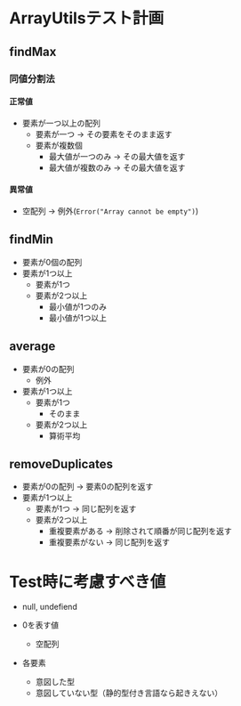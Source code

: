 # ArrayUtilsテスト計画

## findMax
### 同値分割法

#### 正常値
- 要素が一つ以上の配列
    - 要素が一つ -> その要素をそのまま返す
    - 要素が複数個
        - 最大値が一つのみ -> その最大値を返す
        - 最大値が複数のみ -> その最大値を返す

#### 異常値
- 空配列 -> 例外(`Error("Array cannot be empty")`)

## findMin
- 要素が0個の配列
- 要素が1つ以上
    - 要素が1つ
    - 要素が2つ以上
        - 最小値が1つのみ
        - 最小値が1つ以上


## average
- 要素が0の配列
    - 例外
- 要素が1つ以上
    - 要素が1つ
        - そのまま
    - 要素が2つ以上
        - 算術平均

## removeDuplicates
- 要素が0の配列 -> 要素0の配列を返す
- 要素が1つ以上
    - 要素が1つ -> 同じ配列を返す
    - 要素が2つ以上
        - 重複要素がある -> 削除されて順番が同じ配列を返す
        - 重複要素がない -> 同じ配列を返す

# Test時に考慮すべき値
- null, undefiend
- 0を表す値
    - 空配列

- 各要素
    - 意図した型
    - 意図していない型（静的型付き言語なら起きえない）